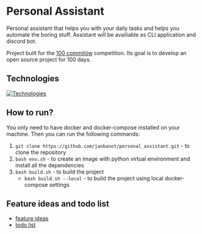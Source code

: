 # Personal Assistant
Personal assistant that helps you with your daily tasks and helps you automate the boring stuff.
Assistant will be availiable as CLI application and discord bot.

Project built for the [100 commitów](https://100commitow.pl/) competition. Its goal is to develop an open source project for 100 days.

## Technologies
[![Technologies](https://skillicons.dev/icons?i=py,flask,postgres)](https://skillicons.dev)

## How to run?
You only need to have docker and docker-compose installed on your machine. Then you can run the following commands:
1. ```git clone https://github.com/janbanot/personal_assistant.git``` - to clone the repository
1. ```bash env.sh``` - to create an image with python virtual environment and install all the dependencies
2. ```bash build.sh``` - to build the project
    - ```bash build.sh --local``` - to build the project using local docker-compose settings

## Feature ideas and todo list
- [feature ideas](docs/feature_ideas.md)
- [todo list](docs/todo.md)
